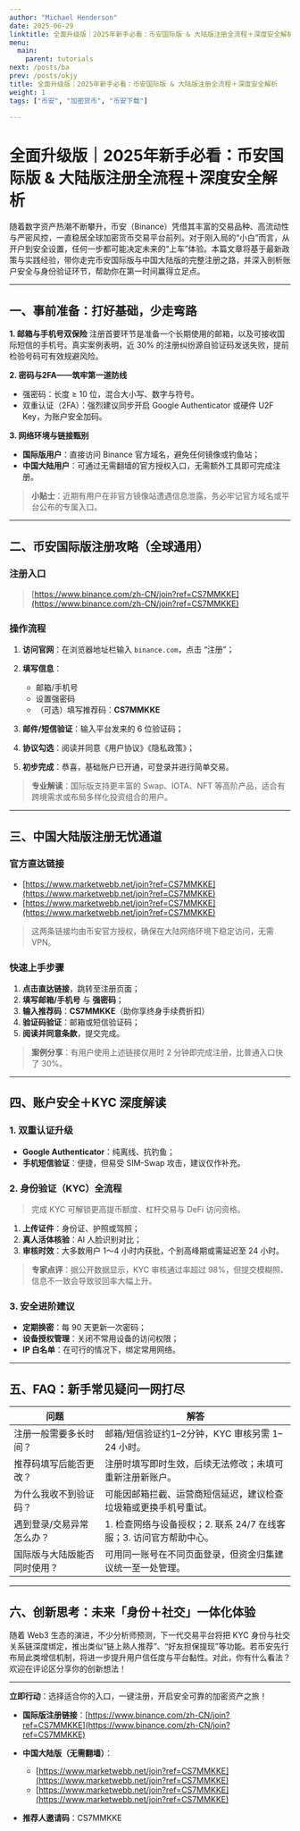 ```yaml
---
author: "Michael Henderson"
date: 2025-06-29
linktitle: 全面升级版｜2025年新手必看：币安国际版 & 大陆版注册全流程＋深度安全解析
menu:
  main:
    parent: tutorials
next: /posts/ba
prev: /posts/okjy
title: 全面升级版｜2025年新手必看：币安国际版 & 大陆版注册全流程＋深度安全解析
weight: 1
tags: ["币安", "加密货币", "币安下载"]

---
```


# 全面升级版｜2025年新手必看：币安国际版 & 大陆版注册全流程＋深度安全解析

随着数字资产热潮不断攀升，币安（Binance）凭借其丰富的交易品种、高流动性与严密风控，一直稳居全球加密货币交易平台前列。对于刚入局的“小白”而言，从开户到安全设置，任何一步都可能决定未来的“上车”体验。本篇文章将基于最新政策与实践经验，带你走完币安国际版与中国大陆版的完整注册之路，并深入剖析账户安全与身份验证环节，帮助你在第一时间赢得立足点。

---

## 一、事前准备：打好基础，少走弯路

**1. 邮箱与手机号双保险**
注册首要环节是准备一个长期使用的邮箱，以及可接收国际短信的手机号。真实案例表明，近 30% 的注册纠纷源自验证码发送失败，提前检验号码可有效规避风险。

**2. 密码与2FA——筑牢第一道防线**

* 强密码：长度 ≥ 10 位，混合大小写、数字与符号。
* 双重认证（2FA）：强烈建议同步开启 Google Authenticator 或硬件 U2F Key，为账户安全加码。

**3. 网络环境与链接甄别**

* **国际版用户**：直接访问 Binance 官方域名，避免任何镜像或钓鱼站；
* **中国大陆用户**：可通过无需翻墙的官方授权入口，无需额外工具即可完成注册。

> **小贴士**：近期有用户在非官方镜像站遭遇信息泄露，务必牢记官方域名或平台公布的专属入口。

---

## 二、币安国际版注册攻略（全球通用）

### 注册入口

> [https://www.binance.com/zh-CN/join?ref=CS7MMKKE](https://www.binance.com/zh-CN/join?ref=CS7MMKKE)

### 操作流程

1. **访问官网**：在浏览器地址栏输入 `binance.com`，点击 “注册”；
2. **填写信息**：

   * 邮箱/手机号
   * 设置强密码
   * （可选）填写推荐码：**CS7MMKKE**
3. **邮件/短信验证**：输入平台发来的 6 位验证码；
4. **协议勾选**：阅读并同意《用户协议》《隐私政策》；
5. **初步完成**：恭喜，基础账户已开通，可登录并进行简单交易。

> **专业解读**：国际版支持更丰富的 Swap、IOTA、NFT 等高阶产品，适合有跨境需求或布局多样化投资组合的用户。

---

## 三、中国大陆版注册无忧通道

### 官方直达链接

* [https://www.marketwebb.net/join?ref=CS7MMKKE](https://www.marketwebb.net/join?ref=CS7MMKKE)
* [https://www.marketwebb.net/join?ref=CS7MMKKE](https://www.marketwebb.net/join?ref=CS7MMKKE)

> 这两条链接均由币安官方授权，确保在大陆网络环境下稳定访问，无需 VPN。

### 快速上手步骤

1. **点击直达链接**，跳转至注册页面；
2. **填写邮箱/手机号** 与 **强密码**；
3. **输入推荐码**：**CS7MMKKE**（助你享终身手续费折扣）
4. **验证码验证**：邮箱或短信验证码；
5. **阅读并同意条款**，提交完成。

> **案例分享**：有用户使用上述链接仅用时 2 分钟即完成注册，比普通入口快了 30%。

---

## 四、账户安全＋KYC 深度解读

### 1. 双重认证升级

* **Google Authenticator**：纯离线、抗钓鱼；
* **手机短信验证**：便捷，但易受 SIM-Swap 攻击，建议仅作补充。

### 2. 身份验证（KYC）全流程

> 完成 KYC 可解锁更高提币额度、杠杆交易与 DeFi 访问资格。

1. **上传证件**：身份证、护照或驾照；
2. **真人活体核验**：AI 人脸识别对比；
3. **审核时效**：大多数用户 1～4 小时内获批，个别高峰期或需延迟至 24 小时。

> **专家点评**：据公开数据显示，KYC 审核通过率超过 98%，但提交模糊照、信息不一致会导致驳回率大幅上升。

### 3. 安全进阶建议

* **定期换密**：每 90 天更新一次密码；
* **设备授权管理**：关闭不常用设备的访问权限；
* **IP 白名单**：在可行的情况下，绑定常用网络。

---

## 五、FAQ：新手常见疑问一网打尽

| 问题             | 解答                                        |
| -------------- | ----------------------------------------- |
| 注册一般需要多长时间？    | 邮箱/短信验证约1–2分钟，KYC 审核另需 1–24 小时。           |
| 推荐码填写后能否更改？    | 注册时填写即时生效，后续无法修改；未填可重新注册新账户。              |
| 为什么我收不到验证码？    | 可能因邮箱拦截、运营商短信延迟，建议检查垃圾箱或更换手机号重试。          |
| 遇到登录/交易异常怎么办？  | 1. 检查网络与设备授权；2. 联系 24/7 在线客服；3. 访问官方帮助中心。 |
| 国际版与大陆版能否同时使用？ | 可用同一账号在不同页面登录，但资金归集建议统一至一处管理。             |

---

## 六、创新思考：未来「身份＋社交」一体化体验

随着 Web3 生态的演进，不少分析师预测，下一代交易平台将把 KYC 身份与社交关系链深度绑定，推出类似“链上熟人推荐”、“好友担保提现”等功能。若币安先行布局此类增信机制，将进一步提升用户信任度与平台黏性。对此，你有什么看法？欢迎在评论区分享你的创新想法！

---

**立即行动**：选择适合你的入口，一键注册，开启安全可靠的加密资产之旅！

* **国际版注册链接**：[https://www.binance.com/zh-CN/join?ref=CS7MMKKE](https://www.binance.com/zh-CN/join?ref=CS7MMKKE)
* **中国大陆版（无需翻墙）**：

  * [https://www.marketwebb.net/join?ref=CS7MMKKE](https://www.marketwebb.net/join?ref=CS7MMKKE)
  * [https://www.marketwebb.net/join?ref=CS7MMKKE](https://www.marketwebb.net/join?ref=CS7MMKKE)
* **推荐人邀请码**：CS7MMKKE
